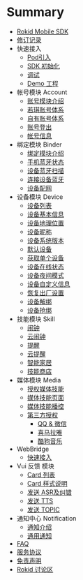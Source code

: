 # Summary

* [Rokid Mobile SDK](README.md)
* [修订记录](res/00_version.md)
* 快速接入
    * [Pod引入](res/11_pod_sdk.md)
    * [SDK 初始化](res/13_sdk_init.md)
    * [调试](res/14_debug.md)
    * [Demo 工程](res/1Z_demo.md)
* 帐号模块 Account
    * [账号模块介绍](res/30_account.md)
    * [若琪账号体系](res/31_rokid_login.md)
    * [自有账号体系](res/32_thirdparty_login.md)
    * [账号登出](res/33_logout.md)
    * [帐号信息](res/34_account_info.md)
* 绑定模块 Binder
    * [绑定模块介绍](res/40_ble.md)
    * [手机蓝牙状态](res/41_ble_status.md)
    * [设备蓝牙扫描](res/42_ble_scan.md)
    * [连接设备蓝牙](res/43_ble_connect.md)
    * [设备配网](res/44_ble_send_data.md)
* 设备模块 Device
    * [设备列表](res/device/device_list.md)
    * [设备基本信息](res/device/base_info.md)
    * [设备地理位置](res/device/loaction.md)
    * [设备昵称](res/device/nick.md)
    * [设备系统版本](res/device/system_version.md)
    * [默认设备](res/device/default_device.md)
    * [获取单个设备](res/device/get_device_by_id.md)
    * [设备在线状态](res/device/ping.md)
    * [设备夜间模式](res/device/nightmode.md)
    * [设备自定义信息](res/device/custom_info.md)
    * [恢复出厂设置](res/device/reset.md)
    * [设备解绑](res/device/unbind.md)
    * [设备抢绑](res/device/take.md)
* 技能模块 Skill
    * [闹钟](res/skill/alarm.md)
    * [云闹钟](res/skill/cloud_alarm.md)
    * [提醒](res/skill/remind.md)
    * [云提醒](res/skill/cloud_remind.md)
    * [智能家居](res/skill/homebase.md)
    * [技能商店](res/skill/skill_store.md)
* 媒体模块 Media
    * [授权媒体技能](res/skill/media_skilllist.md)
    * [媒体技能页面](res/skill/media_display.md)
    * [媒体技能播控](res/skill/media_control.md)
    * [第三方授权](res/skill/media_thridauth.md)
        * [QQ & 微信](res/skill/media_thrid_qq.md)
        * [喜马拉雅](res/skill/media_thrid_xmly.md)
        * [酷狗音乐](res/skill/media_thrid_kugou.md)
* WebBridge
    * [快速接入](res/71_use_webbridge.md)
* Vui 反馈 模块
    * [Card 列表](res/81_card_list.md)
    * [Card 样式说明](res/83_card_style.md)
    * [发送 ASR及纠错](res/84_asr.md)
    * [发送 TTS](res/85_tts.md)
    * [发送 TOPIC](res/86_topic.md)
* 通知中心 Notification
    * [通知介绍](res/X1_event.md)
    * [通用通知](res/X2_channel_message.md)
* [FAQ](https://github.com/Rokid/RokidMobileSDKiOSDemo/issues)
* [服务协议](res/Z0_service_agreement.md)
* [免责声明](res/Z1_community_disclaimer.md)
* [Rokid 讨论区](https://developer-forum.rokid.com)


